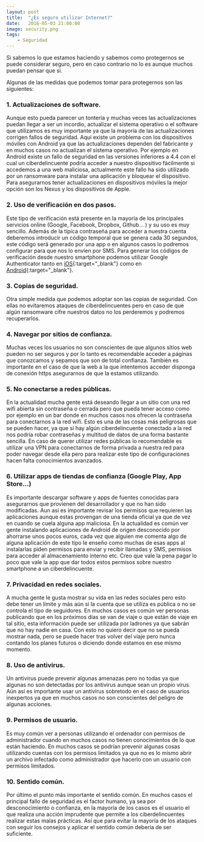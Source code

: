 ```yaml
---
layout: post
title:  "¿Es seguro utilizar Internet?"
date:   2016-05-03 21:00:00
image: security.png
tags:
    - Seguridad
---
```


Si sabemos lo que estamos haciendo y sabemos como protegernos se puede considerar seguro, pero en caso contrario no lo es aunque muchos puedan pensar que si.

<!--more--> 

Algunas de las medidas que podemos tomar para protegernos son las siguientes:

### 1. Actualizaciones de software.
Aunque esto pueda parecer un tontería y muchas veces las actualizaciones puedan llegar a ser un incordio,
actualizar el sistema operativo o el software que utilizamos es muy importante ya que la mayoría de las
actualizaciones corrigen fallos de seguridad.
Aquí existe un problema con los dispositivos móviles con Android ya que las actualizaciones dependen del
fabricante y en muchos casos no actualizan el sistema operativo. Por ejemplo en Android existe un fallo de
seguridad en las versiones inferiores  a 4.4 con el cual un ciberdelincuente podría acceder a nuestro
dispositivo fácilmente si accedemos a una web maliciosa, actualmente este fallo ha sido utilizado por un
ransomware para instalar una aplicación y bloquear el dispositivo. Para asegurarnos tener actualizaciones
en dispositivos móviles la mejor opción son los Nexus y los dispositivos de Apple.

### 2. Uso de verificación en dos pasos.
Este tipo de verificación está presente en la mayoría de los principales servicios online (Google, Facebook,
Dropbox, Github... ) y su uso es muy sencillo. Además de la típica contraseña para acceder a nuestra cuenta
deberemos introducir un código temporal que se genera cada 30 segundos, este código será generado por una app
o en algunos casos lo podremos configurar para que nos lo envíen por SMS. Para generar los códigos de
verificación desde nuestro smartphone podemos utilizar Google Authenticator tanto en
[iOS][authenticator_ios]{:target="_blank"} como en [Android][authenticator_android]{:target="_blank"}.


### 3. Copias de seguridad.
Otra simple medida que podemos adoptar son las copias de seguridad. Con ellas no evitaremos ataques de
ciberdelincuentes pero en caso de que algún ransomware cifre nuestros datos no los perderemos y podremos
recuperarlos. 

### 4. Navegar por sitios de confianza.
Muchas veces los usuarios no son conscientes de que algunos sitios web pueden no ser seguros y por lo tanto es
recomendable acceder a páginas que conozcamos y sepamos que son de total confianza. También es importante en el
caso de que la web a la que intentemos acceder disponga de conexión https asegurarnos de que la
estamos utilizando.

### 5. No conectarse a redes públicas.
En la actualidad mucha gente está deseando llegar a un sitio con una red wifi abierta sin contraseña o cerrada
pero que pueda tener acceso como por ejemplo en un bar donde en muchos casos nos ofrecen la contraseña para
conectarnos a la red wifi. Esto es una de las cosas más peligrosas que se pueden hacer, ya que si hay algún 
ciberdelincuente conectado a la red nos podría robar contraseñas y multitud de datos de una forma bastante
sencilla. En caso de querer utilizar redes públicas lo recomendable es utilizar una VPN para conectarnos de
forma privada a nuestra red para poder navegar desde ella pero para realizar este tipo de configuraciones
hacen falta conocimientos avanzados. 

### 6. Utilizar apps de tiendas de confianza (Google Play, App Store...)
Es importante descargar software y apps de fuentes conocidas para asegurarnos que provienen del desarrollador
y que no han sido modificadas. Aun así es importante revisar los permisos que requieren las aplicaciones aunque
estas provengan de una tienda oficial ya que de vez en cuando se cuela alguna app maliciosa. En la actualidad
es común ver gente instalando aplicaciones de Android de origen desconocido por ahorrarse unos pocos euros,
cada vez que alguien me comenta algo de alguna aplicación de este tipo le enseño como muchas de esas apps
al instalarlas piden permisos para enviar y recibir llamadas y SMS, permisos para acceder al almacenamiento
interno etc. Creo que vale la pena pagar lo poco que vale la app que dar todos estos permisos sobre nuestro
smartphone a un ciberdelincuente.

### 7. Privacidad en redes sociales.
A mucha gente le gusta mostrar su vida en las redes sociales pero esto debe tener un límite y más aún si la
cuenta que se utiliza es pública o no se controla el tipo de seguidores. En muchos casos es común ver personas
publicando que en los próximos días se van de viaje o que están de viaje en tal sitio, esta información puede
ser utilizada por ladrones ya que sabrán que no hay nadie en casa. Con esto no quiero decir que no se pueda
mostrar nada, pero se puede hacer tras volver del viaje pero nunca contando los planes futuros o diciendo
donde estamos en ese mismo momento. 

### 8. Uso de antivirus.
Un antivirus puede prevenir algunas amenazas pero no todas ya que algunas no son detectadas por los antivirus
aunque sean un propio virus. Aún así es importante usar un antivirus sobretodo en el caso de usuarios inexpertos
ya que en muchos casos no son conscientes del peligro de algunas acciones.

### 9. Permisos de usuario.
Es muy común ver a personas utilizando el ordenador con permisos de administrador cuando en muchos casos no
tienen conocimientos de lo que están haciendo. En muchos casos se podrían prevenir algunas cosas utilizando
cuentas con los permisos limitados ya que no es lo mismo abrir un archivo infectado como administrador que
hacerlo con un usuario con permisos limitados. 

### 10. Sentido común.
Por último el punto más importante el sentido común. En muchos casos el principal fallo de seguridad es el
factor humano, ya sea por desconocimiento o confianza, en la mayoría de los casos es el usuario el que realiza
una acción imprudente que permite a los ciberdelincuentes realizar estas malas prácticas. Así que para evitar
la mayoría de los ataques con seguir los consejos y aplicar el sentido común debería de ser suficiente. 


[authenticator_android]: https://play.google.com/store/apps/details?id=com.google.android.apps.authenticator2&hl=es
[authenticator_ios]: https://itunes.apple.com/es/app/google-authenticator/id388497605?mt=8
